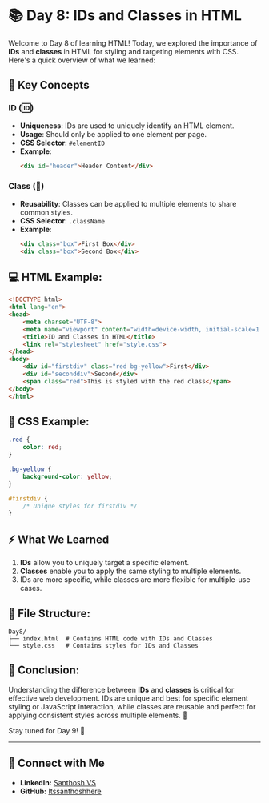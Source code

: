 # 📚 Day 8: IDs and Classes in HTML

Welcome to Day 8 of learning HTML! Today, we explored the importance of **IDs** and **classes** in HTML for styling and targeting elements with CSS. Here's a quick overview of what we learned:

## 📝 Key Concepts

### **ID (🆔)**
- **Uniqueness**: IDs are used to uniquely identify an HTML element.
- **Usage**: Should only be applied to one element per page.
- **CSS Selector**: `#elementID`
- **Example**: 
    ```html
    <div id="header">Header Content</div>
    ```

### **Class (🎨)**
- **Reusability**: Classes can be applied to multiple elements to share common styles.
- **CSS Selector**: `.className`
- **Example**:
    ```html
    <div class="box">First Box</div>
    <div class="box">Second Box</div>
    ```

## 💻 HTML Example:

```html
<!DOCTYPE html>
<html lang="en">
<head>
    <meta charset="UTF-8">
    <meta name="viewport" content="width=device-width, initial-scale=1.0">
    <title>ID and Classes in HTML</title>
    <link rel="stylesheet" href="style.css">
</head>
<body>
    <div id="firstdiv" class="red bg-yellow">First</div>
    <div id="seconddiv">Second</div>
    <span class="red">This is styled with the red class</span>
</body>
</html>
```

## 🎨 CSS Example:

```css
.red {
    color: red;
}

.bg-yellow {
    background-color: yellow;
}

#firstdiv {
    /* Unique styles for firstdiv */
}
```

## ⚡ What We Learned
1. **IDs** allow you to uniquely target a specific element.
2. **Classes** enable you to apply the same styling to multiple elements.
3. IDs are more specific, while classes are more flexible for multiple-use cases.

## 📂 File Structure:
```
Day8/
├── index.html  # Contains HTML code with IDs and Classes
└── style.css   # Contains styles for IDs and Classes
```

## 🚀 Conclusion:
Understanding the difference between **IDs** and **classes** is critical for effective web development. IDs are unique and best for specific element styling or JavaScript interaction, while classes are reusable and perfect for applying consistent styles across multiple elements. 🎉

Stay tuned for Day 9! 🌟

---

## 🔗 Connect with Me
- **LinkedIn:** [Santhosh VS](https://www.linkedin.com/in/thesanthoshvs/)
- **GitHub:** [Itssanthoshhere](https://github.com/Itssanthoshhere)
